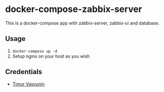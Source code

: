 # docker-compose-zabbix-server

This is a docker-compose app with zabbix-server, zabbix-ui and database.

## Usage

1. `docker-compose up -d`
2. Setup nginx on your host as you wish

## Credentials

* [Timur Vasyunin](mailto:timur.vasyunin@icloud.com)
